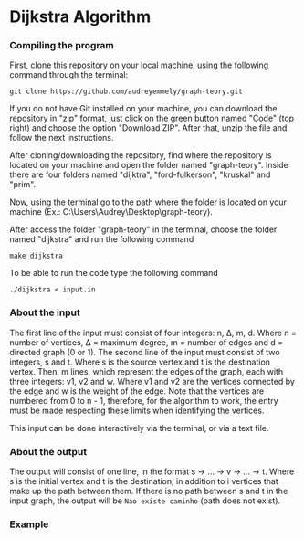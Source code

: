 # Dijkstra Algorithm

### Compiling the program
First, clone this repository on your local machine, using the following command through the terminal:
```
git clone https://github.com/audreyemmely/graph-teory.git
```
If you do not have Git installed on your machine, you can download the repository in "zip" format, just click on the green button named "Code" (top right) and choose the option "Download ZIP". After that, unzip the file and follow the next instructions.

After cloning/downloading the repository, find where the repository is located on your machine and open the folder named "graph-teory". Inside there are four folders named "dijktra", "ford-fulkerson", "kruskal" and "prim".

Now, using the terminal go to the path where the folder is located on your machine (Ex.: C:\Users\Audrey\Desktop\graph-teory).

After access the folder "graph-teory" in the terminal, choose the folder named "dijkstra" and run the following command
```
make dijkstra
```
To be able to run the code type the following command
```
./dijkstra < input.in
```

### About the input 
The first line of the input must consist of four integers: n, Δ, m, d. Where n = number of vertices, Δ = maximum degree, m = number of edges and d = directed graph (0 or 1).
The second line of the input must consist of two integers, s and t. Where s is the source vertex and t is the destination vertex.
Then, m lines, which represent the edges of the graph, each with three integers: v1, v2 and w. Where v1 and v2 are the vertices connected by the edge and w is the weight of the edge.
Note that the vertices are numbered from 0 to n - 1, therefore, for the algorithm to work, the entry must be made respecting these limits when identifying the vertices.

This input can be done interactively via the terminal, or via a text file.

### About the output
The output will consist of one line, in the format s -> ... -> v -> ... -> t. Where s is the initial vertex and t is the destination, in addition to i vertices that make up the path between them. If there is no path between s and t in the input graph, the output will be ```Nao existe caminho``` (path does not exist).

### Example
